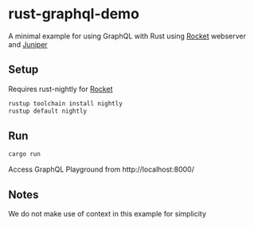 # rust-graphql-demo
A minimal example for using GraphQL with Rust using [Rocket](https://rocket.rs/) webserver and [Juniper](https://github.com/graphql-rust/juniper)

## Setup
Requires rust-nightly for [Rocket](https://rocket.rs/)

```bash
rustup toolchain install nightly
rustup default nightly
```

## Run
```bash
cargo run
```
Access GraphQL Playground from http://localhost:8000/

## Notes
We do not make use of context in this example for simplicity